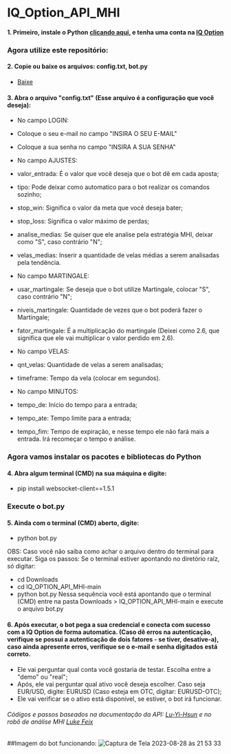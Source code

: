 # IQ_Option_API_MHI

#### 1. Primeiro, instale o Python [clicando aqui](https://www.python.org/downloads/), e tenha uma conta na [IQ Option](https://iqoption.com/)

### Agora utilize este repositório:

#### 2. Copie ou baixe os arquivos: config.txt, bot.py
  - [Baixe](https://github.com/yujiwillian/IQ_Option_API_MHI/archive/refs/heads/main.zip)

#### 3. Abra o arquivo "config.txt" (Esse arquivo é a configuração que você deseja):
  - No campo LOGIN:
  - Coloque o seu e-mail no campo "INSIRA O SEU E-MAIL"
  - Coloque a sua senha no campo "INSIRA A SUA SENHA"

  - No campo AJUSTES:
  - valor_entrada: É o valor que você deseja que o bot dê em cada aposta;
  - tipo: Pode deixar como automatico para o bot realizar os comandos sozinho;
  - stop_win: Significa o valor da meta que você deseja bater;
  - stop_loss: Significa o valor máximo de perdas;
  - analise_medias: Se quiser que ele analise pela estratégia MHI, deixar como "S", caso contrário "N";
  - velas_medias: Inserir a quantidade de velas médias a serem analisadas pela tendência.

  -  No campo MARTINGALE:
  -  usar_martingale: Se deseja que o bot utilize Martingale, colocar "S", caso contrário "N";
  -  niveis_martingale: Quantidade de vezes que o bot poderá fazer o Martingale;
  -  fator_martingale: É a multiplicação do martingale (Deixei como 2.6, que significa que ele vai multiplicar o valor perdido em 2.6).

  -  No campo VELAS:
  -  qnt_velas: Quantidade de velas a serem analisadas;
  -  timeframe: Tempo da vela (colocar em segundos).

  -  No campo MINUTOS:
  -  tempo_de: Início do tempo para a entrada;
  -  tempo_ate: Tempo limite para a entrada;
  -  tempo_fim: Tempo de expiração, e nesse tempo ele não fará mais a entrada. Irá recomeçar o tempo e análise.

### Agora vamos instalar os pacotes e bibliotecas do Python

#### 4. Abra algum terminal (CMD) na sua máquina e digite:
  -  pip install websocket-client==1.5.1

### Execute o bot.py

#### 5. Ainda com o terminal (CMD) aberto, digite:
  -  python bot.py

OBS: Caso você não saiba como achar o arquivo dentro do terminal para executar. Siga os passos:
Se o terminal estiver apontando no diretório raíz, só digitar: 
  -  cd Downloads
  -  cd IQ_OPTION_API_MHI-main
  -  python bot.py
Nessa sequência você está apontando que o terminal (CMD) entre na pasta Downloads > IQ_OPTION_API_MHI-main e execute o arquivo bot.py

#### 6. Após executar, o bot pega a sua credencial e conecta com sucesso com a IQ Option de forma automatica. (Caso dê erros na autenticação, verifique se possui a autenticação de dois fatores - se tiver, desative-a), caso ainda apresente erros, verifique se o e-mail e senha digitados está correto.
  -  Ele vai perguntar qual conta você gostaria de testar. Escolha entre a "demo" ou "real";
  -  Após, ele vai perguntar qual ativo você deseja escolher. Caso seja EUR/USD, digite: EURUSD (Caso esteja em OTC, digitar: EURUSD-OTC);
  -  Ele vai verificar se o ativo está disponível, se estiver, o bot irá funcionar.

###### Códigos e passos baseados na documentação da API: [Lu-Yi-Hsun](https://lu-yi-hsun.github.io/iqoptionapi/) e no robô de análise MHI [Luke Feix](https://github.com/lukefeix/Rob-de-MHI-para-IQoption-Aulas-Completas/tree/main/Aula%2012-%20M%C3%A9dias%20M%C3%B3veis)

##Imagem do bot funcionando:
![Captura de Tela 2023-08-28 às 21 53 33](https://github.com/yujiwillian/IQ_Option_API_MHI/assets/93338593/460abbd2-0dce-48cc-9c5c-7df14e32228c)
